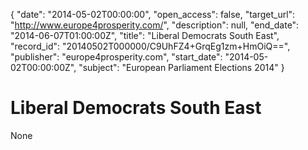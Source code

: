 {
  "date": "2014-05-02T00:00:00", 
  "open_access": false, 
  "target_url": "http://www.europe4prosperity.com/", 
  "description": null, 
  "end_date": "2014-06-07T01:00:00Z", 
  "title": "Liberal Democrats South East", 
  "record_id": "20140502T000000/C9UhFZ4+GrqEg1zm+HmOiQ==", 
  "publisher": "europe4prosperity.com", 
  "start_date": "2014-05-02T00:00:00Z", 
  "subject": "European Parliament Elections 2014"
}

# Liberal Democrats South East

None